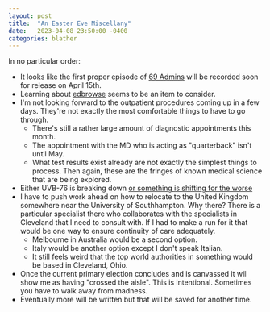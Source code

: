 ```yaml
---
layout: post
title:  "An Easter Eve Miscellany"
date:   2023-04-08 23:50:00 -0400
categories: blather
---
```

In no particular order:

* It looks like the first proper episode of [69 Admins](https://69admins.com/) will be recorded soon for release on April 15th.  
* Learning about [edbrowse](https://www.edbrowse.org/usersguide.html) seems to be an item to consider.  
* I'm not looking forward to the outpatient procedures coming up in a few days.  They're not exactly the most comfortable things to have to go through.  
  * There's still a rather large amount of diagnostic appointments this month.
  * The appointment with the MD who is acting as "quarterback" isn't until May.
  * What test results exist already are not exactly the simplest things to process.  Then again, these are the fringes of known medical science that are being explored.
* Either UVB-76 is breaking down [or something is shifting for the worse](https://hackaday.com/2023/04/08/russias-new-mystery-shortwave-station/)
* I have to push work ahead on how to relocate to the United Kingdom somewhere near the University of Southhampton.  Why there?  There is a particular specialist there who collaborates with the specialists in Cleveland that I need to consult with.  If I had to make a run for it that would be one way to ensure continuity of care adequately.
  * Melbourne in Australia would be a second option.
  * Italy would be another option except I don't speak Italian.
  * It still feels weird that the top world authorities in something would be based in Cleveland, Ohio.
* Once the current primary election concludes and is canvassed it will show me as having "crossed the aisle".  This is intentional.  Sometimes you have to walk away from madness.
* Eventually more will be written but that will be saved for another time.
